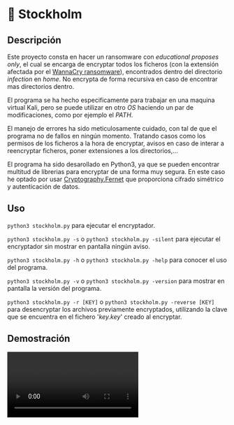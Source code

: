 # 🔐 Stockholm

## Descripción

Este proyecto consta en hacer un ransomware con _educational proposes only_, el cual se encarga de encryptar todos los ficheros (con la extensión afectada por el [WannaCry ransomware](https://es.wikipedia.org/wiki/WannaCry)), encontrados dentro del directorio _infection_ en _home_. No encrypta de forma recursiva en caso de encontrar mas directorios dentro.

El programa se ha hecho especificamente para trabajar en una maquina virtual Kali, pero se puede utilizar en otro _OS_ haciendo un par de modificaciones, como por ejemplo el _PATH_.

El manejo de errores ha sido meticulosamente cuidado, con tal de que el programa no de fallos en ningún momento. Tratando casos como los permisos de los ficheros a la hora de encryptar, avisos en caso de interar a reencryptar ficheros, poner extensiones a los directorios,...

El programa ha sido desarollado en Python3, ya que se pueden encontrar multitud de librerias para encryptar de una forma muy segura. En este caso he optado por usar [Cryptography.Fernet](https://cryptography.io/en/latest/fernet/) que proporciona cifrado simétrico y autenticación de datos.

## Uso

```python3 stockholm.py``` para ejecutar el encryptador.

```python3 stockholm.py -s``` o ```python3 stockholm.py -silent``` para ejecutar el encryptador sin mostrar en pantalla ningún aviso.

```python3 stockholm.py -h``` o ```python3 stockholm.py -help``` para conocer el uso del programa.

```python3 stockholm.py -v``` o ```python3 stockholm.py -version``` para mostrar en pantalla la versión del programa.

```python3 stockholm.py -r [KEY]``` o ```python3 stockholm.py -reverse [KEY]``` para desencryptar los archivos previamente encryptados, utilizando la clave que se encuentra en el fichero '_key.key_' creado al encryptar.

## Demostración

![](https://user-images.githubusercontent.com/86268267/185763451-3231e631-f99a-4d05-8973-a1f6224b1914.mov)
